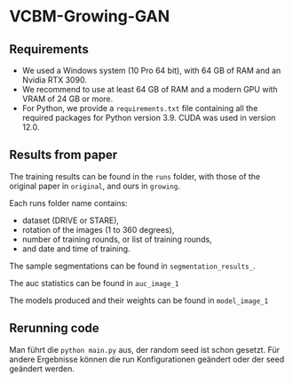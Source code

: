 # VCBM-Growing-GAN

## Requirements
* We used a Windows system (10 Pro 64 bit), with 64 GB of RAM and an Nvidia RTX 3090.
* We recommend to use at least 64 GB of RAM and a modern GPU with VRAM of 24 GB or more.
* For Python, we provide a ``requirements.txt`` file containing all the required packages for Python version 3.9. CUDA was used in version 12.0.

## Results from paper
The training results can be found in the ``runs`` folder, with those of the original paper in ``original``, and ours in ``growing``.

Each runs folder name contains:
* dataset (DRIVE or STARE),
* rotation of the images (1 to 360 degrees),
* number of training rounds, or list of training rounds,
* and date and time of training.

The sample segmentations can be found in ``segmentation_results_``.

The auc statistics can be found in ``auc_image_1``

The models produced and their weights can be found in ``model_image_1``


## Rerunning code
Man führt die ``python main.py`` aus, der random seed ist schon gesetzt.
Für andere Ergebnisse können die run Konfigurationen geändert oder der seed geändert werden.
